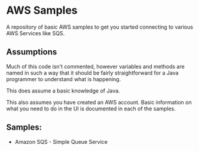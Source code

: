 # AWS Samples
A repository of basic AWS samples to get you started connecting to various AWS Services like SQS.

## Assumptions

Much of this code isn't commented, however variables and methods are named in such a way that it should be fairly straightforward for a Java programmer to understand what is happening.

This does assume a basic knowledge of Java.

This also assumes you have created an AWS account. Basic information on what you need to do in the UI is documented in each of the samples.

## Samples:

* Amazon SQS - Simple Queue Service
